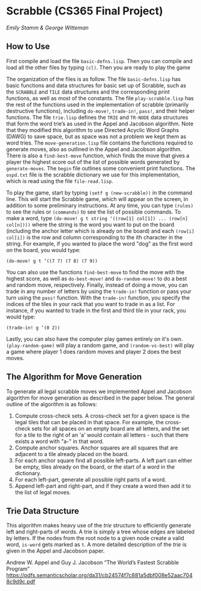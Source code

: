 # Scrabble (CS365 Final Project)

*Emily Stamm & George Witteman*

## How to Use

First compile and load the file `basic-defns.lisp`. Then you can compile and load all the other files by typing `(cl)`. Then you are ready to play the game

The organization of the files is as follow. The file `basic-defns.lisp` has basic functions and data structures for basic set up of Scrabble, such as the `SCRABBLE` and `TILE` data structures and the corresponding print functions, as well as most of the constants. The file `play-scrabble.lisp` has the rest of the functions used in the implementation of scrabble (primarily destructive functions), including `do-move!`, `trade-in!`, `pass!`, and their helper functions. The file `trie.lisp` defines the `TRIE` and `TR-NODE` data structures that form the word trie’s as used in the Appel and Jacobson algorithm. Note that they modified this algorithm to use Directed Acyclic Word Graphs (DAWG) to save space, but as space was not a problem we kept them as word tries. The `move-generation.lisp` file contains the functions required to generate moves, also as outlined in the Appel and Jacobson algorithm. There is also a `find-best-move` function, which finds the move that gives a player the highest score out of the list of possible words generated by `generate-moves`. The `begin` file outlines some convenient print functions. The `ospd.txt` file is the scrabble dictionary we use for this implementation, which is read using the file `file-read.lisp`.

To play the game, start by typing `(setf g (new-scrabble))` in the command line. This will start the Scrabble game, which will appear on the screen, in addition to some preliminary instructions. At any time, you can type `(rules)` to see the rules or `(commands)` to see the list of possible commands. To make a word, type `(do-move! g t string ‘((row[1] col[1]) ... (row[n] col[n])))` where the string is the word you want to put on the board (including the anchor letter which is already on the board) and each `(row[i] col[i])` is the row and column corresponding to the ith character in the string. For example, if you wanted to place the word "dog" as the first word on the board, you would type: 

    (do-move! g t ‘((7 7) (7 8) (7 9))

You can also use the functions `find-best-move` to find the move with the highest score, as well as `do-best-move!` and `do-random-move!` to do a best and random move, respectively. Finally, instead of doing a move, you can trade in any number of letters by using the `trade-in!` function or pass your turn using the `pass!` function. With the `trade-in!` function, you specify the indices of the tiles in your rack that you want to trade in as a list. For instance, if you wanted to trade in the first and third tile in your rack, you would type:

    (trade-in! g ‘(0 2))
    
Lastly, you can also have the computer play games entirely on it's own. `(play-random-game)` will play a random game, and `(random-vs-best)` will play a game where player 1 does random moves and player 2 does the best moves.

## The Algorithm for Move Generation

To generate all legal scrabble moves we implemented Appel and Jacobson algorithm for move generation as described in the paper below. The general outline of the algorithm is as follows:

  1. Compute cross-check sets. A cross-check set for a given space is the legal tiles that can be placed in that space. For example, the cross-check sets for all spaces on an empty board are all letters, and the set for a tile to the right of an 'a' would contain all letters - such that there exists a word with "a-" in that word.
  2. Compute anchor squares. Anchor squares are all squares that are adjacent to a tile already placed on the board.
  3. For each anchor square find all possible left-parts. A left part can either be empty, tiles already on the board, or the start of a word in the dictionary.
  4. For each left-part, generate all possible right parts of a word.
  5. Append left-part and right-part, and if they create a word then add it to the list of legal moves.
  
## Trie Data Structure

This algorithm makes heavy use of the *trie* structure to efficiently generate left and right-parts of words. A trie is simply a tree whose edges are labeled by letters. If the nodes from the root node to a given node create a valid word, `is-word` gets marked as `t`. A more detailed description of the *trie* is given in the Appel and Jacobson paper.

Andrew W. Appel and Guy J. Jacobson
 “The World’s Fastest Scrabble Program”
https://pdfs.semanticscholar.org/da31/cb24574f7c881a5dbf008e52aac7048c9d9c.pdf
